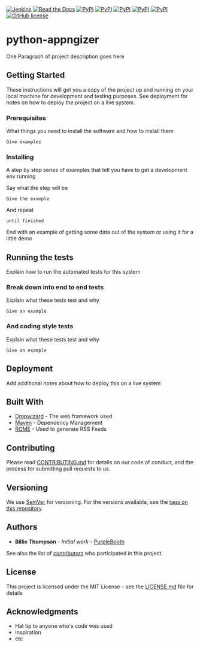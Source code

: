 [![Jenkins](https://img.shields.io/jenkins/s/https/jenkins.qa.ubuntu.com/view/Precise/view/All%20Precise/job/precise-desktop-amd64_default.svg?style=flat-square)](https://appng.org/jenkins/job/python-appngizer/)
[![Read the Docs](https://img.shields.io/readthedocs/pip.svg?style=flat-square)](https://appng.org/python-appngizer/)
[![PyPI](https://img.shields.io/pypi/v/nine.svg?style=flat-square)](https://pypi.python.org/pypi/appngizer)
[![PyPI](https://img.shields.io/pypi/l/Django.svg?style=flat-square)](https://pypi.python.org/pypi/appngizer)
[![PyPI](https://img.shields.io/pypi/wheel/Django.svg?style=flat-square)](https://pypi.python.org/pypi/appngizer)
[![PyPI](https://img.shields.io/pypi/format/Django.svg?style=flat-square)](https://pypi.python.org/pypi/appngizer)
[![PyPI](https://img.shields.io/pypi/status/Django.svg?style=flat-square)](https://pypi.python.org/pypi/appngizer)
[![GitHub license](https://img.shields.io/github/license/appNG/python-appngizer.svg)](https://github.com/appNG/python-appngizer/blob/master/LICENSE)

# python-appngizer

One Paragraph of project description goes here

## Getting Started

These instructions will get you a copy of the project up and running on your local machine for development and testing purposes. See deployment for notes on how to deploy the project on a live system.

### Prerequisites

What things you need to install the software and how to install them

```
Give examples
```

### Installing

A step by step series of examples that tell you have to get a development env running

Say what the step will be

```
Give the example
```

And repeat

```
until finished
```

End with an example of getting some data out of the system or using it for a little demo

## Running the tests

Explain how to run the automated tests for this system

### Break down into end to end tests

Explain what these tests test and why

```
Give an example
```

### And coding style tests

Explain what these tests test and why

```
Give an example
```

## Deployment

Add additional notes about how to deploy this on a live system

## Built With

* [Dropwizard](http://www.dropwizard.io/1.0.2/docs/) - The web framework used
* [Maven](https://maven.apache.org/) - Dependency Management
* [ROME](https://rometools.github.io/rome/) - Used to generate RSS Feeds

## Contributing

Please read [CONTRIBUTING.md](https://gist.github.com/PurpleBooth/b24679402957c63ec426) for details on our code of conduct, and the process for submitting pull requests to us.

## Versioning

We use [SemVer](http://semver.org/) for versioning. For the versions available, see the [tags on this repository](https://github.com/your/project/tags). 

## Authors

* **Billie Thompson** - *Initial work* - [PurpleBooth](https://github.com/PurpleBooth)

See also the list of [contributors](https://github.com/your/project/contributors) who participated in this project.

## License

This project is licensed under the MIT License - see the [LICENSE.md](LICENSE.md) file for details

## Acknowledgments

* Hat tip to anyone who's code was used
* Inspiration
* etc


